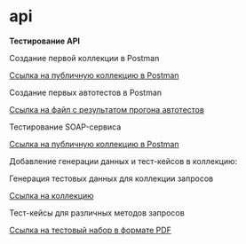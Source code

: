 # api
**Тестирование API**

Создание первой коллекции в Postman

[Ссылка на публичную коллекцию в Postman](https://www.postman.com/descent-module-geologist-7640643/workspace/study/collection/41782591-3015432c-3798-453d-a058-3cef83612c96?action=share&creator=41782591&active-environment=41782591-e7abac6f-7c12-472e-839d-6824230e6bc91)

Создание первых автотестов в Postman

[Ссылка на файл с результатом прогона автотестов](https://github.com/natlaxmat/api/blob/main/DemoShopping.postman_test_run.json)

Тестирование SOAP-сервиса

[Ссылка на публичную коллекцию в Postman](https://www.postman.com/descent-module-geologist-7640643/workspace/study/collection/41782591-30012ee2-c6d4-477e-a0f3-4e414d1d5896?action=share&creator=41782591&active-environment=41782591-e7abac6f-7c12-472e-839d-6824230e6bc9)

Добавление генерации данных и тест-кейсов в коллекцию:

Генерация тестовых данных для коллекции запросов

[Ссылка на коллекцию](https://www.postman.com/descent-module-geologist-7640643/workspace/study/collection/41782591-3015432c-3798-453d-a058-3cef83612c96?action=share&creator=41782591&active-environment=41782591-e7abac6f-7c12-472e-839d-6824230e6bc9)

Тест-кейсы для различных методов запросов
 
[Ссылка на тестовый набор в формате PDF](https://github.com/natlaxmat/api/blob/main/G10-API_Test_Cases.pdf)
